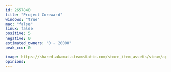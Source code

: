 ```yaml
---
id: 2657840
title: "Project Coreward"
windows: "true"
mac: "false"
linux: false
positive: 5
negative: 0
estimated_owners: "0 - 20000"
peak_ccu: 0

image: https://shared.akamai.steamstatic.com/store_item_assets/steam/apps/2657840/header.jpg?t=1704922578
opinions:
---
```

